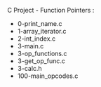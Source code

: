 C Project - Function Pointers :
- 0-print_name.c
- 1-array_iterator.c
- 2-int_index.c
- 3-main.c
- 3-op_functions.c
- 3-get_op_func.c
- 3-calc.h
- 100-main_opcodes.c
